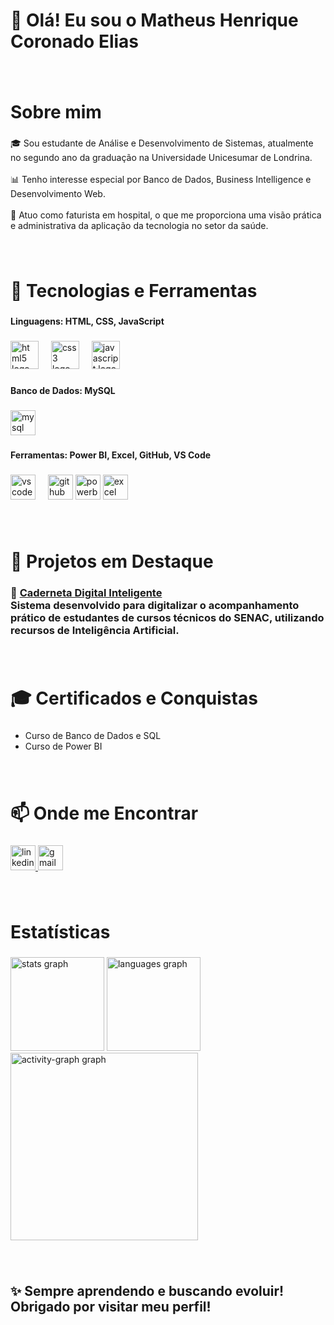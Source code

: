 <h1 align="left">👋 Olá! Eu sou o Matheus Henrique Coronado Elias</h1>

###

<br clear="both">

<h1 align="left">Sobre mim</h1>

###

<p align="left">🎓 Sou estudante de Análise e Desenvolvimento de Sistemas, atualmente no segundo ano da graduação na Universidade Unicesumar de Londrina.<br><br>📊 Tenho interesse especial por Banco de Dados, Business Intelligence e Desenvolvimento Web.<br><br>🏥 Atuo como faturista em hospital, o que me proporciona uma visão prática e administrativa da aplicação da tecnologia no setor da saúde.</p>

###

<br clear="both">

<h1 align="left">🚀 Tecnologias e Ferramentas</h1>

###


<h4 align="left">Linguagens: HTML, CSS, JavaScript</h4>

###

<div align="left">
  <img src="https://img.shields.io/badge/HTML5-E34F26?logo=html5&logoColor=white&style=for-the-badge" height="45" alt="html5 logo"  />
  <img width="12" />
  <img src="https://img.shields.io/badge/CSS3-1572B6?logo=css3&logoColor=white&style=for-the-badge" height="45" alt="css3 logo"  />
  <img width="12" />
  <img src="https://img.shields.io/badge/JavaScript-F7DF1E?logo=javascript&logoColor=black&style=for-the-badge" height="45" alt="javascript logo"  />
</div>

###

<h4 align="left">Banco de Dados: MySQL</h4>

###

<div align="left">
  <img src="https://img.shields.io/badge/MySQL-4479A1?logo=mysql&logoColor=white&style=for-the-badge" height="40" alt="mysql logo"  />
</div>

###

<h4 align="left">Ferramentas: Power BI, Excel, GitHub, VS Code</h4>

###

<div align="left">
  <img src="https://img.shields.io/badge/Visual Studio Code-007ACC?logo=visualstudiocode&logoColor=white&style=for-the-badge" height="40" alt="vscode logo"  />
  <img width="12" />
  <img src="https://img.shields.io/badge/GitHub-181717?logo=github&logoColor=white&style=for-the-badge" height="40" alt="github logo"  />
  <img src="https://img.shields.io/badge/Power%20BI-F2C811?logo=powerbi&logoColor=white&style=for-the-badge" height="40" alt="powerbi logo" />
  <img src="https://img.shields.io/badge/Microsoft%20Excel-217346?logo=microsoft-excel&logoColor=white&style=for-the-badge" height="40" alt="excel logo" />
</div>

###

<br clear="both">

<h1 align="left">📁 Projetos em Destaque</h1>

###

<h3 align="left">
  🧠 <a href="https://github.com/matheuscoronado/caderneta-digital" target="_blank">Caderneta Digital Inteligente</a><br>
  Sistema desenvolvido para digitalizar o acompanhamento prático de estudantes de cursos técnicos do SENAC, utilizando recursos de Inteligência Artificial.
</h3>

###

<br clear="both">

<h1 align="left">🎓 Certificados e Conquistas</h1>

###

<ul>
  <li>Curso de Banco de Dados e SQL</li>
  <li>Curso de Power BI</li>
</ul>


###

<br clear="both">

<h1 align="left">📫 Onde me Encontrar</h1>

###

<div align="left">
  <a href="https://www.linkedin.com/in/matheus-coronado/" target="_blank">
    <img src="https://img.shields.io/static/v1?message=LinkedIn&logo=linkedin&label=&color=0077B5&logoColor=white&labelColor=&style=for-the-badge" height="40" alt="linkedin logo"  />
  </a>
  <a href="mailto:matheuscoronado48@gmail.com" target="_blank">
    <img src="https://img.shields.io/static/v1?message=Gmail&logo=gmail&label=&color=D14836&logoColor=white&labelColor=&style=for-the-badge" height="40" alt="gmail logo"  />
  </a>
</div>

###

<br clear="both">

<h1 align="left">Estatísticas</h1>

###

<div align="left">
  <img src="https://github-readme-stats.vercel.app/api?username=matheuscoronado&hide_title=false&hide_rank=false&show_icons=true&include_all_commits=false&count_private=true&disable_animations=false&theme=chartreuse-dark&locale=pt-br&hide_border=true&order=1" height="150" alt="stats graph"  />
  <img src="https://github-readme-stats.vercel.app/api/top-langs?username=matheuscoronado&locale=pt-br&hide_title=false&layout=compact&card_width=320&langs_count=5&theme=chartreuse-dark&hide_border=true&order=2" height="150" alt="languages graph"  />
  <img src="https://github-readme-activity-graph.vercel.app/graph?username=matheuscoronado&radius=16&theme=chartreuse-dark&area=false&order=5&hide_border=true&hide_title=false" height="300" alt="activity-graph graph"  />
</div>

###

<br clear="both">

<h2 align="left">✨ Sempre aprendendo e buscando evoluir! Obrigado por visitar meu perfil!</h2>

###
